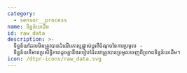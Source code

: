 ```yaml
---
category:
  - sensor__process
name: ទិន្នន័យ​ដើម
id: raw_data
description: >-
  ទិន្នន័យដែលមិនត្រូវបានដំណើរការឬផ្លាស់ប្តូរពីចំណុចនៃការប្រមូល -
  ទិន្នន័យគឺមានប្រសិទ្ធិភាពដូចគ្នានឹងរបៀបដែលវាត្រូវបានប្រមូលចេញពីប្រភពទិន្នន័យដើម។
icon: /dtpr-icons/raw_data.svg
---
```


